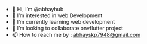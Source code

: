 - 👋 Hi, I’m @abhayhub
- 👀 I’m interested in web Development
- 🌱 I’m currently learning web development
- 💞️ I’m looking to collaborate onvflutter project 
- 📫 How to reach me by : abhayskp7948@gmail.com

<!---
abhayhub/abhayhub is a ✨ special ✨ repository because its `README.md` (this file) appears on your GitHub profile.
You can click the Preview link to take a look at your changes.
--->
